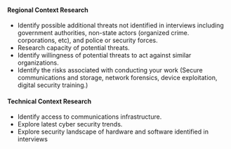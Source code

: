 
#### Regional Context Research

  * Identify possible additional threats not identified in interviews including government authorities, non-state actors (organized crime. corporations, etc), and police or security forces.
  * Research capacity of potential threats.
  * Identify willingness of potential threats to act against similar organizations.
  * Identify the risks associated with conducting your work (Secure communications and storage, network forensics, device exploitation, digital security training.)

#### Technical Context Research

  * Identify access to communications infrastructure.
  * Explore latest cyber security trends.
  * Explore security landscape of hardware and software identified in interviews
